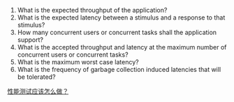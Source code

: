 1. What is the expected throughput of the application?
2. What is the expected latency between a stimulus and a response to that
stimulus?
3. How many concurrent users or concurrent tasks shall the application support?
4. What is the accepted throughput and latency at the maximum number of concurrent
users or concurrent tasks?
5. What is the maximum worst case latency?
6. What is the frequency of garbage collection induced latencies that will be
tolerated?

[性能测试应该怎么做？](https://coolshell.cn/articles/17381.html)